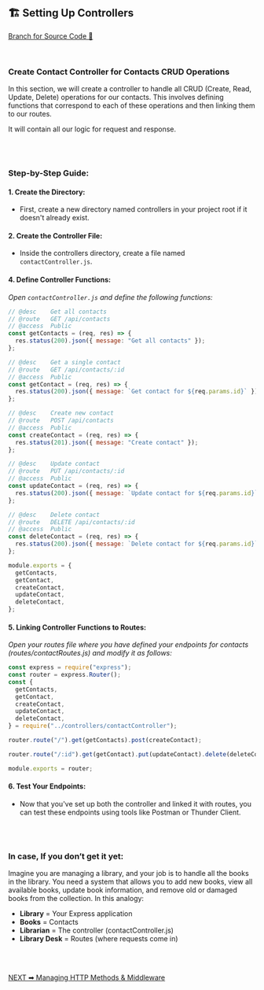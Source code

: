 ## 🏗️ Setting Up Controllers
[Branch for Source Code 📂](https://github.com/RajonDey/node-express-quickstart/tree/2-Setting-Up-Controllers)

<br>

### Create Contact Controller for Contacts CRUD Operations

In this section, we will create a controller to handle all CRUD (Create, Read, Update, Delete) operations for our contacts. This involves defining functions that correspond to each of these operations and then linking them to our routes.

It will contain all our logic for request and response.

<br>
<br>

### Step-by-Step Guide:

#### 1.  Create the Directory:
- First, create a new directory named controllers in your project root if it doesn't already exist.
    
#### 2.  Create the Controller File:
- Inside the controllers directory, create a file named `contactController.js`.    

#### 4.  Define Controller Functions:
_Open `contactController.js` and define the following functions:_

```jsx
// @desc    Get all contacts
// @route   GET /api/contacts
// @access  Public
const getContacts = (req, res) => {
  res.status(200).json({ message: "Get all contacts" });
};

// @desc    Get a single contact
// @route   GET /api/contacts/:id
// @access  Public
const getContact = (req, res) => {
  res.status(200).json({ message: `Get contact for ${req.params.id}` });
};

// @desc    Create new contact
// @route   POST /api/contacts
// @access  Public
const createContact = (req, res) => {
  res.status(201).json({ message: "Create contact" });
};

// @desc    Update contact
// @route   PUT /api/contacts/:id
// @access  Public
const updateContact = (req, res) => {
  res.status(200).json({ message: `Update contact for ${req.params.id}` });
};

// @desc    Delete contact
// @route   DELETE /api/contacts/:id
// @access  Public
const deleteContact = (req, res) => {
  res.status(200).json({ message: `Delete contact for ${req.params.id}` });
};

module.exports = {
  getContacts,
  getContact,
  createContact,
  updateContact,
  deleteContact,
};
```

#### 5.  Linking Controller Functions to Routes:<br>
_Open your routes file where you have defined your endpoints for contacts (routes/contactRoutes.js) and modify it as follows:_

```jsx
const express = require("express");
const router = express.Router();
const {
  getContacts,
  getContact,
  createContact,
  updateContact,
  deleteContact,
} = require("../controllers/contactController");

router.route("/").get(getContacts).post(createContact);

router.route("/:id").get(getContact).put(updateContact).delete(deleteContact);

module.exports = router;
```

#### 6.  Test Your Endpoints:
- Now that you've set up both the controller and linked it with routes, you can test these endpoints using tools like Postman or Thunder Client.
    
<br>
<br>

### **In case, If you don’t get it yet:**

Imagine you are managing a library, and your job is to handle all the books in the library. You need a system that allows you to add new books, view all available books, update book information, and remove old or damaged books from the collection. In this analogy:
*   **Library** = Your Express application
*   **Books** = Contacts
*   **Librarian** = The controller (contactController.js)
*   **Library Desk** = Routes (where requests come in)

<br>
<br>

[NEXT ➡ Managing HTTP Methods & Middleware](https://github.com/RajonDey/node-express-quickstart/blob/main/STEPS/step-5.md)
